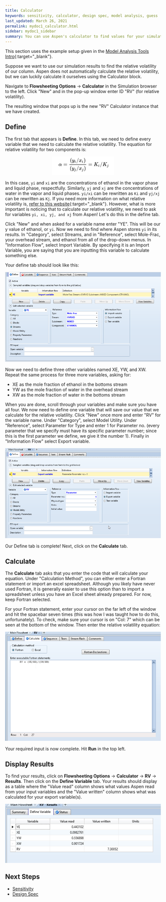 ```yaml
---
title: Calculator
keywords: sensitivity, calculator, design spec, model analysis, guess
last_updated: March 26, 2021
permalink: mydoc1_calculator.html
sidebar: mydoc1_sidebar
summary: You can use Aspen's calculator to find values for your simulation that Aspen does not automatically calculate.
---
```


This section uses the example setup given in the [Model Analysis Tools Intro](mydoc1_model_analysis_tools){:target="_blank"}.

Suppose we want to use our simulation results to find the relative volatility of our column. Aspen does not automatically calculate the relative volatility, but we can luckily calculate it ourselves using the Calculator block.

Navigate to **Flowsheeting Options** &#8594; **Calculator** in the Simulation browser to the left. Click "New" and in the pop-up window enter ID "RV" (for relative volatility).

The resulting window that pops up is the new "RV" Calculator instance that we have created.

## Define

The first tab that appears is **Define**. In this tab, we need to define every variable that we need to calculate the relative volatility. The equation for relative volatility for two components is:

<p align="center">
    <img src="/images/calculator_rv.png">
</p>

In this case, `yi` and `xi` are the concentrations of ethanol in the vapor phase and liquid phase, respectfully. Similarly, `yj` and `xj` are the concentrations of water in the vapor and liquid phases. `yi/xi` can be rewritten as `Ki` and `yj/xj` can be rewritten as `Kj`. If you need more information on what relative volatility is, [refer to this website](https://www.separationprocesses.com/Distillation/DT_Chp01-3.htm){:target="_blank"}. However, what is more important is noticing that to calculate our relative volatility, we need to ask for variables `yi, xi, yj, and xj` from Aspen! Let's do this in the define tab.

Click "New" and when asked for a variable name enter "YE". This will be our y value of ethanol, or `yi`. Now we need to find where Aspen stores `yi` in its results. In "Category", select Streams, and in "Reference", select Mole-Frac, your overhead stream, and ethanol from all of the drop-down menus. In "Information Flow", select Import Variable. By specifying it is an Import Variable, you are saying that you are inputting this variable to calculate something else.

Your define tab should look like this:

<p align="center">
    <img src="/images/calculator_ye.png">
</p>

Now we need to define three other variables named XE, YW, and XW. Repeat the same process for three more variables, asking for:
*  XE as the mole fraction of ethanol in the bottoms stream
*  YW as the mole fraction of water in the overhead stream
*  XW as the mole fraction of water in the bottoms stream

When you are done, scroll through your variables and make sure you have all four. We now need to define one variable that will save our value that we calculate for the relative volatility. Click "New" once more and enter "RV" for the variable name. Under "Category", select Model Utility. Under "Reference", select Parameter for Type and enter 1 for Parameter no. (every parameter that we specify must have its specific parameter number; since this is the first parameter we define, we give it the number 1). Finally in "Information Flow" select Export variable.

<p align="center">
    <img src="/images/calculator_rv_var.png">
</p>

Our Define tab is complete! Next, click on the **Calculate** tab.

## Calculate

The **Calculate** tab asks that you enter the code that will calculate your equation. Under "Calculation Method", you can either enter a Fortran statement or import an excel spreadsheet. Although you likely have never used Fortran, it is generally easier to use this option than to import a spreadsheet unless you have an Excel sheet already prepared. For now, keep Fortran selected.

For your Fortran statement, enter your cursor on the far left of the window and hit the spacebar seven times (this was how I was taught how to do this, unfortunately). To check, make sure your cursor is on "Col: 7" which can be seen at the bottom of the window. Then enter the relative volatility equation:

<p align="center">
    <img src="/images/calculator_fortran.png">
</p>

Your required input is now complete. Hit **Run** in the top left.

## Display Results

To find your results, click on **Flowsheeting Options** &#8594; **Calculator** &#8594; **RV** &#8594; **Results**. Then click on the **Define Variable** tab. Your results should display as a table where the "Value read" column shows what values Aspen read from your input variables and the "Value written" column shows what was calculated for your export variable(s).

<p align="center">
    <img src="/images/calculator_results.png">
</p>

## Next Steps
*  [Sensitivity](/mydoc/mydoc1_sensitivity)
*  [Design Spec](/mydoc/mydoc1_designspec)

